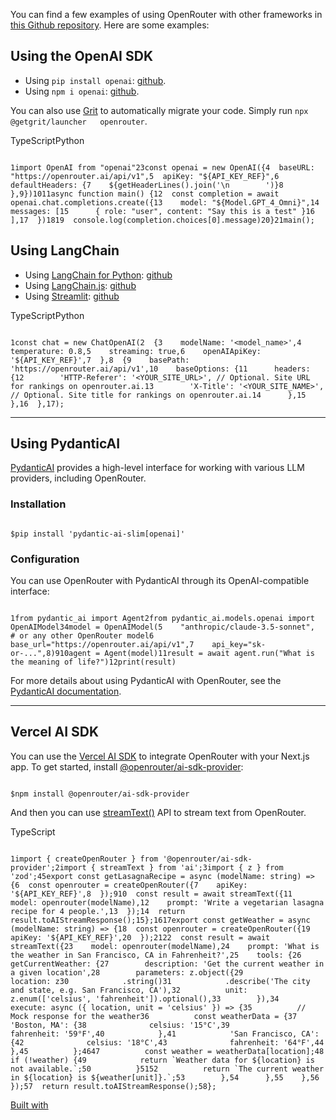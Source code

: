 You can find a few examples of using OpenRouter with other frameworks in [this Github repository](https://github.com/OpenRouterTeam/openrouter-examples). Here are some examples:

## Using the OpenAI SDK

- Using `pip install openai`: [github](https://github.com/OpenRouterTeam/openrouter-examples-python/blob/main/src/openai_test.py).
- Using `npm i openai`: [github](https://github.com/OpenRouterTeam/openrouter-examples/blob/main/examples/openai/index.ts).












You can also use
[Grit](https://app.grit.io/studio?key=RKC0n7ikOiTGTNVkI8uRS) to
automatically migrate your code. Simply run `npx @getgrit/launcher   openrouter`.


TypeScriptPython

```code-block text-sm

1import OpenAI from "openai"23const openai = new OpenAI({4  baseURL: "https://openrouter.ai/api/v1",5  apiKey: "${API_KEY_REF}",6  defaultHeaders: {7    ${getHeaderLines().join('\n        ')}8  },9})1011async function main() {12  const completion = await openai.chat.completions.create({13    model: "${Model.GPT_4_Omni}",14    messages: [15      { role: "user", content: "Say this is a test" }16    ],17  })1819  console.log(completion.choices[0].message)20}21main();
```

## Using LangChain

- Using [LangChain for Python](https://github.com/langchain-ai/langchain): [github](https://github.com/alexanderatallah/openrouter-streamlit/blob/main/pages/2_Langchain_Quickstart.py)
- Using [LangChain.js](https://github.com/langchain-ai/langchainjs): [github](https://github.com/OpenRouterTeam/openrouter-examples/blob/main/examples/langchain/index.ts)
- Using [Streamlit](https://streamlit.io/): [github](https://github.com/alexanderatallah/openrouter-streamlit)

TypeScriptPython

```code-block text-sm

1const chat = new ChatOpenAI(2  {3    modelName: '<model_name>',4    temperature: 0.8,5    streaming: true,6    openAIApiKey: '${API_KEY_REF}',7  },8  {9    basePath: 'https://openrouter.ai/api/v1',10    baseOptions: {11      headers: {12        'HTTP-Referer': '<YOUR_SITE_URL>', // Optional. Site URL for rankings on openrouter.ai.13        'X-Title': '<YOUR_SITE_NAME>', // Optional. Site title for rankings on openrouter.ai.14      },15    },16  },17);
```

* * *

## Using PydanticAI

[PydanticAI](https://github.com/pydantic/pydantic-ai) provides a high-level interface for working with various LLM providers, including OpenRouter.

### Installation

```code-block text-sm

$pip install 'pydantic-ai-slim[openai]'
```

### Configuration

You can use OpenRouter with PydanticAI through its OpenAI-compatible interface:

```code-block text-sm

1from pydantic_ai import Agent2from pydantic_ai.models.openai import OpenAIModel34model = OpenAIModel(5    "anthropic/claude-3.5-sonnet",  # or any other OpenRouter model6    base_url="https://openrouter.ai/api/v1",7    api_key="sk-or-...",8)910agent = Agent(model)11result = await agent.run("What is the meaning of life?")12print(result)
```

For more details about using PydanticAI with OpenRouter, see the [PydanticAI documentation](https://ai.pydantic.dev/models/#api_key-argument).

* * *

## Vercel AI SDK

You can use the [Vercel AI SDK](https://www.npmjs.com/package/ai) to integrate OpenRouter with your Next.js app. To get started, install [@openrouter/ai-sdk-provider](https://github.com/OpenRouterTeam/ai-sdk-provider):

```code-block text-sm

$npm install @openrouter/ai-sdk-provider
```

And then you can use [streamText()](https://sdk.vercel.ai/docs/reference/ai-sdk-core/stream-text) API to stream text from OpenRouter.

TypeScript

```code-block text-sm

1import { createOpenRouter } from '@openrouter/ai-sdk-provider';2import { streamText } from 'ai';3import { z } from 'zod';45export const getLasagnaRecipe = async (modelName: string) => {6  const openrouter = createOpenRouter({7    apiKey: '${API_KEY_REF}',8  });910  const result = await streamText({11    model: openrouter(modelName),12    prompt: 'Write a vegetarian lasagna recipe for 4 people.',13  });14  return result.toAIStreamResponse();15};1617export const getWeather = async (modelName: string) => {18  const openrouter = createOpenRouter({19    apiKey: '${API_KEY_REF}',20  });2122  const result = await streamText({23    model: openrouter(modelName),24    prompt: 'What is the weather in San Francisco, CA in Fahrenheit?',25    tools: {26      getCurrentWeather: {27        description: 'Get the current weather in a given location',28        parameters: z.object({29          location: z30            .string()31            .describe('The city and state, e.g. San Francisco, CA'),32          unit: z.enum(['celsius', 'fahrenheit']).optional(),33        }),34        execute: async ({ location, unit = 'celsius' }) => {35          // Mock response for the weather36          const weatherData = {37            'Boston, MA': {38              celsius: '15°C',39              fahrenheit: '59°F',40            },41            'San Francisco, CA': {42              celsius: '18°C',43              fahrenheit: '64°F',44            },45          };4647          const weather = weatherData[location];48          if (!weather) {49            return `Weather data for ${location} is not available.`;50          }5152          return `The current weather in ${location} is ${weather[unit]}.`;53        },54      },55    },56  });57  return result.toAIStreamResponse();58};

```

[Built with](https://buildwithfern.com/?utm_campaign=buildWith&utm_medium=docs&utm_source=openrouter.ai)
